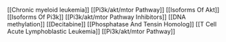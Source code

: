 [[Chronic myeloid leukemia]]
[[Pi3k/akt/mtor Pathway]]
[[Isoforms Of Akt]]
[[Isoforms Of Pi3k]]
[[Pi3k/akt/mtor Pathway Inhibitors]]
[[DNA methylation]]
[[Decitabine]]
[[Phosphatase And Tensin Homolog]]
[[T Cell Acute Lymphoblastic Leukemia]]
[[Pi3k/akt/mtor Pathway]]
